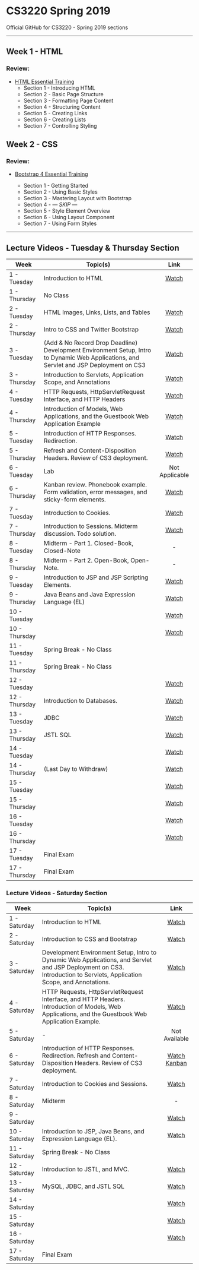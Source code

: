 # CS3220 Spring 2019
Official GitHub for CS3220 - Spring 2019 sections

-----

## Week 1 - HTML

### Review:

- [HTML Essential Training](https://www.lynda.com/Web-Development-tutorials/HTML-Essential-Training/170427-2.html?org=calstatela.edu)
	- Section 1 - Introducing HTML
	- Section 2 - Basic Page Structure
	- Section 3 - Formatting Page Content
	- Section 4 - Structuring Content
	- Section 5 - Creating Links
	- Section 6 - Creating Lists
	- Section 7 - Controlling Styling

## Week 2 - CSS

### Review:

- [Bootstrap 4 Essential Training](https://www.lynda.com/Bootstrap-tutorials/Bootstrap-4-Essential-Training/372545-2.html)

	- Section 1 - Getting Started
	- Section 2 - Using Basic Styles
	- Section 3 - Mastering Layout with Bootstrap
	- Section 4 - — *SKIP* —
	- Section 5 - Style Element Overview
	- Section 6 - Using Layout Component
	- Section 7 - Using Form Styles

-----

## Lecture Videos - Tuesday & Thursday Section

| Week  | Topic(s) | Link   |
|---|---|:---:|
|  1 - Tuesday  | Introduction to HTML  |  [Watch](http://albertcervantes.com/cs3220/lectures/cs3220-2019-01-22-ttr.mp4)  |
|  1 - Thursday | No Class   |   |
|  2 - Tuesday  | HTML Images, Links, Lists, and Tables  | [Watch](http://albertcervantes.com/cs3220/lectures/cs3220-2019-01-29-ttr.mp4)  |
|  2 - Thursday | Intro to CSS and Twitter Bootstrap   | [Watch](http://albertcervantes.com/cs3220/lectures/cs3220-2019-01-31-ttr.mp4)  |
|  3 - Tuesday  | (Add & No Record Drop Deadline) Development Environment Setup, Intro to Dynamic Web Applications, and Servlet and JSP Deployment on CS3  | [Watch](http://albertcervantes.com/cs3220/lectures/cs3220-2019-02-05-ttr.mp4)  |
|  3 - Thursday | Introduction to Servlets, Application Scope, and Annotations   | [Watch](http://albertcervantes.com/cs3220/lectures/cs3220-2019-02-07-ttr.mp4)  |
|  4 - Tuesday  | HTTP Requests, HttpServletRequest Interface, and HTTP Headers  | [Watch](http://albertcervantes.com/cs3220/lectures/cs3220-2019-02-12-ttr.mp4)  |
|  4 - Thursday | Introduction of Models, Web Applications, and the Guestbook Web Application Example   |   [Watch](http://albertcervantes.com/cs3220/lectures/cs3220-2019-02-14-ttr.mp4)  |
|  5 - Tuesday  | Introduction of HTTP Responses. Redirection.  | [Watch](http://albertcervantes.com/cs3220/lectures/cs3220-2019-02-19-ttr.mp4)  |
|  5 - Thursday | Refresh and Content-Disposition Headers. Review of CS3 deployment.  |   [Watch](http://albertcervantes.com/cs3220/lectures/cs3220-2019-02-21-ttr.mp4)  |
|  6 - Tuesday  | Lab  | Not Applicable  |
|  6 - Thursday | Kanban review. Phonebook example. Form validation, error messages, and sticky-form elements.    |   [Watch](http://albertcervantes.com/cs3220/lectures/cs3220-2019-02-28-ttr.mp4)  |
|  7 - Tuesday  | Introduction to Cookies.  | [Watch](http://albertcervantes.com/cs3220/lectures/cs3220-2019-03-05-ttr.mp4)  |
|  7 - Thursday | Introduction to Sessions. Midterm discussion. Todo solution.   |   [Watch](http://albertcervantes.com/cs3220/lectures/cs3220-2019-03-07-ttr.mp4)  |
|  8 - Tuesday  | Midterm - Part 1. Closed-Book, Closed-Note  | - |
|  8 - Thursday | Midterm - Part 2. Open-Book, Open-Note.   | - |
|  9 - Tuesday  | Introduction to JSP and JSP Scripting Elements.  | [Watch](http://albertcervantes.com/cs3220/lectures/cs3220-2019-03-19-ttr.mp4)  |
|  9 - Thursday |  Java Beans and Java Expression Language (EL)  |   [Watch](http://albertcervantes.com/cs3220/lectures/cs3220-2019-03-21-ttr.mp4)  |
|  10 - Tuesday  |   | [Watch](http://albertcervantes.com/cs3220/lectures/cs3220-2019-03-26-ttr.mp4)  |
|  10 - Thursday |    |   [Watch](http://albertcervantes.com/cs3220/lectures/cs3220-2019-03-28-ttr.mp4)  |
|  11 - Tuesday  | Spring Break - No Class  |   |
|  11 - Thursday | Spring Break - No Class   |   |
|  12 - Tuesday  |   | [Watch](http://albertcervantes.com/cs3220/lectures/cs3220-2019-04-09-ttr.mp4)  |
|  12 - Thursday | Introduction to Databases.  |   [Watch](http://albertcervantes.com/cs3220/lectures/cs3220-2019-04-11-ttr.mp4)  |
|  13 - Tuesday  | JDBC  | [Watch](http://albertcervantes.com/cs3220/lectures/cs3220-2019-04-16-ttr.mp4)  |
|  13 - Thursday | JSTL SQL   |   [Watch](http://albertcervantes.com/cs3220/lectures/cs3220-2019-04-18-ttr.mp4)  |
|  14 - Tuesday  |   | [Watch](http://albertcervantes.com/cs3220/lectures/cs3220-2019-04-23-ttr.mp4)  |
|  14 - Thursday |  (Last Day to Withdraw)  |   [Watch](http://albertcervantes.com/cs3220/lectures/cs3220-2019-04-25-ttr.mp4)  |
|  15 - Tuesday  |   | [Watch](http://albertcervantes.com/cs3220/lectures/cs3220-2019-04-30-ttr.mp4)  |
|  15 - Thursday |    |   [Watch](http://albertcervantes.com/cs3220/lectures/cs3220-2019-05-02-ttr.mp4)  |
|  16 - Tuesday  |   | [Watch](http://albertcervantes.com/cs3220/lectures/cs3220-2019-05-07-ttr.mp4)  |
|  16 - Thursday |    |   [Watch](http://albertcervantes.com/cs3220/lectures/cs3220-2019-05-09-ttr.mp4)  |
|  17 - Tuesday  | Final Exam  |   |
|  17 - Thursday | Final Exam   |   |

### Lecture Videos - Saturday Section

| Week  | Topic(s) | Link   |
|---|---|:---:|
|  1 - Saturday | Introduction to HTML  |  [Watch](http://albertcervantes.com/cs3220/lectures/cs3220-2019-01-26-s.mp4)  |
|  2 - Saturday | Introduction to CSS and Bootstrap  | [Watch](http://albertcervantes.com/cs3220/lectures/cs3220-2019-02-02-s.mp4) |
|  3 - Saturday | Development Environment Setup, Intro to Dynamic Web Applications, and Servlet and JSP Deployment on CS3. Introduction to Servlets, Application Scope, and Annotations. | [Watch](http://albertcervantes.com/cs3220/lectures/cs3220-2019-02-09-s.mp4) |
|  4 - Saturday | HTTP Requests, HttpServletRequest Interface, and HTTP Headers.  Introduction of Models, Web Applications, and the Guestbook Web Application Example.  | [Watch](http://albertcervantes.com/cs3220/lectures/cs3220-2019-02-16-s.mp4) |
|  5 - Saturday | - | Not Available |
|  6 - Saturday | Introduction of HTTP Responses. Redirection. Refresh and Content-Disposition Headers. Review of CS3 deployment.  | [Watch](http://albertcervantes.com/cs3220/lectures/cs3220-2019-03-02-s.mp4) [Kanban](http://albertcervantes.com/cs3220/lectures/cs3220-2019-03-02-s-kanban) |
|  7 - Saturday | Introduction to Cookies and Sessions.  | [Watch](http://albertcervantes.com/cs3220/lectures/cs3220-2019-03-09-s.mp4) |
|  8 - Saturday | Midterm  | - |
|  9 - Saturday |   | [Watch](http://albertcervantes.com/cs3220/lectures/cs3220-2019-03-23-s.mp4) |
|  10 - Saturday | Introduction to JSP, Java Beans, and Expression Language (EL).  | [Watch](http://albertcervantes.com/cs3220/lectures/cs3220-2019-03-30-s.mp4) |
|  11 - Saturday | Spring Break - No Class  |  |
|  12 - Saturday | Introduction to JSTL, and MVC.  | [Watch](http://albertcervantes.com/cs3220/lectures/cs3220-2019-04-13-s.mp4) |
|  13 - Saturday | MySQL, JDBC, and JSTL SQL   | [Watch](http://albertcervantes.com/cs3220/lectures/cs3220-2019-04-20-s.mp4) |
|  14 - Saturday |   | [Watch](http://albertcervantes.com/cs3220/lectures/cs3220-2019-04-27-s.mp4) |
|  15 - Saturday |   | [Watch](http://albertcervantes.com/cs3220/lectures/cs3220-2019-05-04-s.mp4) |
|  16 - Saturday |   | [Watch](http://albertcervantes.com/cs3220/lectures/cs3220-2019-05-11-s.mp4) |
|  17 - Saturday | Final Exam  |  |
